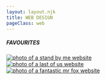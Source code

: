 ```yaml
---
layout: layout.njk
title: WEB DESIGN
pageClass: web
---
```

##### FAVOURITES


<div class="web-container">
    <div class="web-column">
        <a href="http://sam-alaksa126.com/Alaksa_A2/">
        <div class="web-img1">
            <img class="photo-01" src="../img/web-photo1.jpg" alt="photo of a stand by me website">
        </div>
        <a href="http://sam-alaksa126.com/Alaksa_A1/">
        <div class="web-img2">
            <img class="photo-02" src="../img/web-photo2.jpg" alt="photo of a last of us website">
        </div>
        <a href="http://sam-alaksa126.com/Alaksa_L2/">
        <div class="web-img3">
            <img class="photo-03" src="../img/web-photo3.jpg" alt="photo of a fantastic mr fox website">
        </div>
    </div>
  </div>